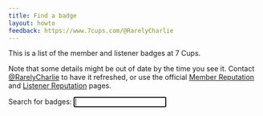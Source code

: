 ```yaml
---
title: Find a badge
layout: howto
feedback: https://www.7cups.com/@RarelyCharlie
---
```

<style>{% include badgemap.css %}</style>
<script src="https://code.jquery.com/jquery-3.2.1.min.js" crossorigin="anonymous"></script>
<script>{% include badgedata.js %}</script>
<script>{% include badgemap.js %}</script>

This is a list of the member and listener badges at 7 Cups.

Note that some details might be out of date by the time you see it. Contact [@RarelyCharlie](https://www.7cups.com/@RarelyCharlie) to have it refreshed, or use the official [Member Reputation](https://www.7cups.com/about/memberReputation.php) and [Listener Reputation](https://www.7cups.com/about/faqBadgesCheers.php) pages.

<p><label for="search">Search for badges: <input id="search" autofocus></label></p>
<table><tbody id="results"></tbody></table>
<table><tbody id="map"></tbody></table>
